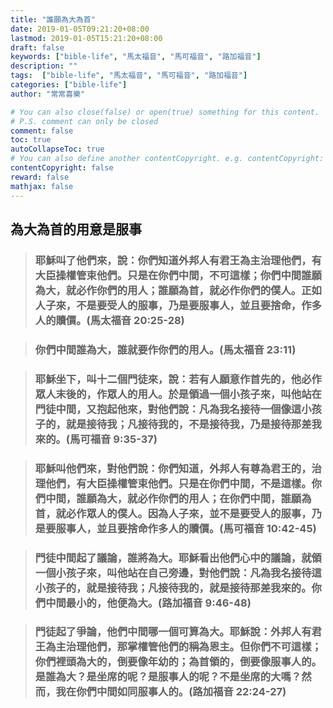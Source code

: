 ```yaml
---
title: "誰願為大為首"
date: 2019-01-05T09:21:20+08:00
lastmod: 2019-01-05T15:21:20+08:00
draft: false
keywords: ["bible-life", "馬太福音", "馬可福音", "路加福音"]
description: ""
tags:  ["bible-life", "馬太福音", "馬可福音", "路加福音"]
categories: ["bible-life"]
author: "常常喜樂"

# You can also close(false) or open(true) something for this content.
# P.S. comment can only be closed
comment: false
toc: true
autoCollapseToc: true
# You can also define another contentCopyright. e.g. contentCopyright: "This is another copyright."
contentCopyright: false
reward: false
mathjax: false
---
```


## 為大為首的用意是服事

> ### 耶穌叫了他們來，說：你們知道外邦人有君王為主治理他們，有大臣操權管束他們。只是在你們中間，不可這樣；你們中間誰願為大，就必作你們的用人；誰願為首，就必作你們的僕人。正如人子來，不是要受人的服事，乃是要服事人，並且要捨命，作多人的贖價。(馬太福音 20:25-28)

> ### 你們中間誰為大，誰就要作你們的用人。(馬太福音 23:11)

> ### 耶穌坐下，叫十二個門徒來，說：若有人願意作首先的，他必作眾人末後的，作眾人的用人。於是領過一個小孩子來，叫他站在門徒中間，又抱起他來，對他們說：凡為我名接待一個像這小孩子的，就是接待我；凡接待我的，不是接待我，乃是接待那差我來的。(馬可福音 9:35-37)

> ### 耶穌叫他們來，對他們說：你們知道，外邦人有尊為君王的，治理他們，有大臣操權管束他們。只是在你們中間，不是這樣。你們中間，誰願為大，就必作你們的用人；在你們中間，誰願為首，就必作眾人的僕人。因為人子來，並不是要受人的服事，乃是要服事人，並且要捨命作多人的贖價。(馬可福音 10:42-45)

> ### 門徒中間起了議論，誰將為大。耶穌看出他們心中的議論，就領一個小孩子來，叫他站在自己旁邊，對他們說：凡為我名接待這小孩子的，就是接待我；凡接待我的，就是接待那差我來的。你們中間最小的，他便為大。(路加福音 9:46-48)

> ### 門徒起了爭論，他們中間哪一個可算為大。耶穌說：外邦人有君王為主治理他們，那掌權管他們的稱為恩主。但你們不可這樣；你們裡頭為大的，倒要像年幼的；為首領的，倒要像服事人的。是誰為大？是坐席的呢？是服事人的呢？不是坐席的大嗎？然而，我在你們中間如同服事人的。(路加福音 22:24-27)